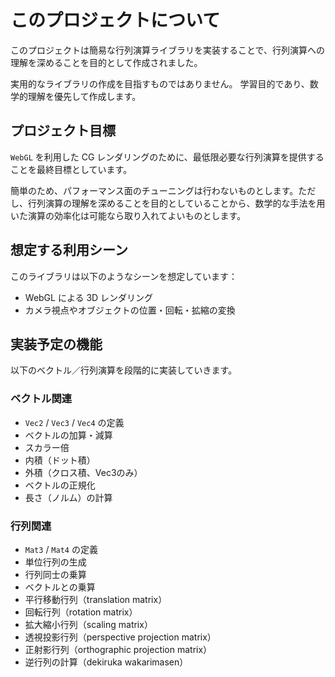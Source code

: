 # このプロジェクトについて

このプロジェクトは簡易な行列演算ライブラリを実装することで、行列演算への理解を深めることを目的として作成されました。

実用的なライブラリの作成を目指すものではありません。
学習目的であり、数学的理解を優先して作成します。

## プロジェクト目標

`WebGL` を利用した CG レンダリングのために、最低限必要な行列演算を提供することを最終目標としています。

簡単のため、パフォーマンス面のチューニングは行わないものとします。ただし、行列演算の理解を深めることを目的としていることから、数学的な手法を用いた演算の効率化は可能なら取り入れてよいものとします。

## 想定する利用シーン

このライブラリは以下のようなシーンを想定しています：

- WebGL による 3D レンダリング
- カメラ視点やオブジェクトの位置・回転・拡縮の変換

## 実装予定の機能

以下のベクトル／行列演算を段階的に実装していきます。

### ベクトル関連

- `Vec2` / `Vec3` / `Vec4` の定義
- ベクトルの加算・減算
- スカラー倍
- 内積（ドット積）
- 外積（クロス積、Vec3のみ）
- ベクトルの正規化
- 長さ（ノルム）の計算

### 行列関連

- `Mat3` / `Mat4` の定義
- 単位行列の生成
- 行列同士の乗算
- ベクトルとの乗算
- 平行移動行列（translation matrix）
- 回転行列（rotation matrix）
- 拡大縮小行列（scaling matrix）
- 透視投影行列（perspective projection matrix）
- 正射影行列（orthographic projection matrix）
- 逆行列の計算（dekiruka wakarimasen）

